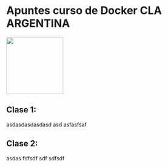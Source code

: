 # Apuntes curso de Docker CLA ARGENTINA

<img width="150" height="150" src="https://lh3.googleusercontent.com/-iTQfxjlIkM4/AAAAAAAAAAI/AAAAAAAAADE/gpd8wKRP0rc/s640/photo.jpg">


## Clase 1:
asdasdasdasdasd asd asfasfsaf

## Clase 2:
asdas fdfsdf sdf sdfsdf
